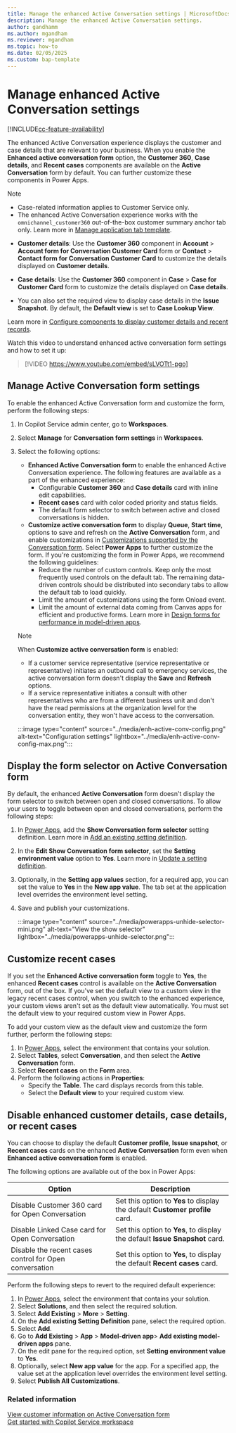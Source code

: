 ```yaml
---
title: Manage the enhanced Active Conversation settings | MicrosoftDocs 
description: Manage the enhanced Active Conversation settings.
author: gandhamm 
ms.author: mgandham
ms.reviewer: mgandham
ms.topic: how-to 
ms.date: 02/05/2025
ms.custom: bap-template 
---
```


# Manage enhanced Active Conversation settings

[!INCLUDE[cc-feature-availability](../../includes/cc-feature-availability.md)]


The enhanced Active Conversation experience displays the customer and case details that are relevant to your business. When you enable the **Enhanced active conversation form** option, the **Customer 360**, **Case details**, and **Recent cases** components are available on the **Active Conversation** form by default. You can further customize these components in Power Apps.

> [!NOTE]
> - Case-related information applies to Customer Service only.
> - The enhanced Active Conversation experience works with the `omnichannel_customer360` out-of-the-box customer summary anchor tab only.  Learn more in [Manage application tab template](application-tab-templates.md).

- **Customer details**: Use the **Customer 360** component in **Account** > **Account form for Conversation Customer Card** form or **Contact** > **Contact form for Conversation Customer Card** to customize the details displayed on **Customer details**.
- **Case details**: Use the **Customer 360** component in **Case** > **Case for Customer Card** form to customize the details displayed on **Case details**. 

- You can also set the required view to display case details in the **Issue Snapshot**. By default, the **Default view** is set to **Case Lookup View**.

 Learn more in [Configure components to display customer details and recent records](add-display-components-to-case-form.md).

Watch this video to understand enhanced active conversation form settings and how to set it up:

> [!VIDEO https://www.youtube.com/embed/sLVOTt1-pgo]

## Manage Active Conversation form settings

To enable the enhanced Active Conversation form and customize the form, perform the following steps:

1. In Copilot Service admin center, go to **Workspaces**.
1. Select **Manage** for **Conversation form settings** in **Workspaces**.
1. Select the following options:
    - **Enhanced Active Conversation form** to enable the enhanced Active Conversation experience. The following features are available as a part of the enhanced experience:
      - Configurable **Customer 360** and **Case details** card with inline edit capabilities. 
      - **Recent cases** card with color coded priority and status fields.
      - The default form selector to switch between active and closed conversations is hidden.
    - **Customize active conversation form** to display **Queue**, **Start time**, options to save and refresh on the **Active Conversation** form, and enable customizations in [Customizations supported by the Conversation form](supported-customizations.md#customizations-supported-by-the-conversation-form). Select **Power Apps** to further customize the form. If you're customizing the form in Power Apps, we recommend the following guidelines:
       - Reduce the number of custom controls. Keep only the most frequently used controls on the default tab. The remaining data-driven controls should be distributed into secondary tabs to allow the default tab to load quickly. 
       - Limit the amount of customizations using the form Onload event.
       - Limit the amount of external data coming from Canvas apps for efficient and productive forms.
       Learn more in [Design forms for performance in model-driven apps](/power-apps/maker/model-driven-apps/design-performant-forms).

   > [!NOTE]
   > When **Customize active conversation form** is enabled:
   > - If a customer service representative (service representative or representative) initiates an outbound call to emergency services, the active conversation form doesn't display the **Save** and **Refresh** options.
   > - If a service representative initiates a consult with other representatives who are from a different business unit and don't have the read permissions at the organization level for the conversation entity, they won't have access to the conversation.


    :::image type="content" source="../media/enh-active-conv-config.png" alt-text="Configuration settings" lightbox="../media/enh-active-conv-config-max.png"::: 

## Display the form selector on Active Conversation form

By default, the enhanced **Active Conversation** form doesn't display the form selector to switch between open and closed conversations. To allow your users to toggle between open and closed conversations, perform the following steps:

1. In [Power Apps](https://make.powerapps.com/), add the **Show Conversation form selector** setting definition. Learn more in [Add an existing setting definition](/power-apps/maker/data-platform/create-edit-configure-settings#adding-an-existing-setting-definition).
1.  In the **Edit Show Conversation form selector**, set the **Setting environment value** option to **Yes**. Learn more in [Update a setting definition](/power-apps/maker/data-platform/create-edit-configure-settings#updating-a-setting-definition).
1. Optionally, in the **Setting app values** section, for a required app, you can set the value to **Yes** in the **New app value**. The tab set at the application level overrides the environment level setting.
1. Save and publish your customizations.
     
    :::image type="content" source="../media/powerapps-unhide-selector-mini.png" alt-text="View the show selector" lightbox="../media/powerapps-unhide-selector.png"::: 

## Customize recent cases

If you set the **Enhanced Active conversation form** toggle to **Yes**, the enhanced **Recent cases** control is available on the **Active Conversation** form, out of the box. If you've set the default view to a custom view in the legacy recent cases control, when you switch to the enhanced experience, your custom views aren't set as the default view automatically. You must set the default view to your required custom view in Power Apps.

To add your custom view as the default view and customize the form further, perform the following steps:

1. In [Power Apps](https://make.preview.powerapps.com/), select the environment that contains your solution.
1. Select **Tables**, select **Conversation**, and then select the **Active Conversation** form.
1. Select **Recent cases** on the **Form** area.
1. Perform the following actions in **Properties**: 
   - Specify the **Table**. The card displays records from this table.
   - Select the **Default view** to your required custom view.


## Disable enhanced customer details, case details, or recent cases

You can choose to display the default **Customer profile**, **Issue snapshot**, or **Recent cases** cards on the enhanced **Active Conversation** form even when **Enhanced active conversation form** is enabled.

The following options are available out of the box in Power Apps:

|Option   | Description   |
|----------|-----------|
|Disable Customer 360 card for Open Conversation | Set this option to **Yes** to display the default **Customer profile** card.  |
|Disable Linked Case card for Open Conversation | Set this option to **Yes**, to display the default **Issue Snapshot** card.   |
|Disable the recent cases control for Open conversation | Set this option to **Yes**, to display the default **Recent cases** card.   |

Perform the following steps to revert to the required default experience:

1. In [Power Apps](https://make.powerapps.com/), select the environment that contains your solution.
2. Select **Solutions**, and then select the required solution.
4. Select **Add Existing** > **More** > **Setting**.
1. On the **Add existing Setting Definition** pane, select the required option.
1. Select **Add**.
1.  Go to **Add Existing** > **App** > **Model-driven app**> **Add existing model-driven apps** pane.
1. On the edit pane for the required option, set **Setting environment value**  to **Yes**.
1. Optionally, select **New app value** for the app. For a specified app, the value set at the application level overrides the environment level setting.
1. Select **Publish All Customizations**.


### Related information

[View customer information on Active Conversation form](../use/oc-customer-summary.md) <br>
[Get started with Copilot Service workspace](../implement/csw-overview.md)
